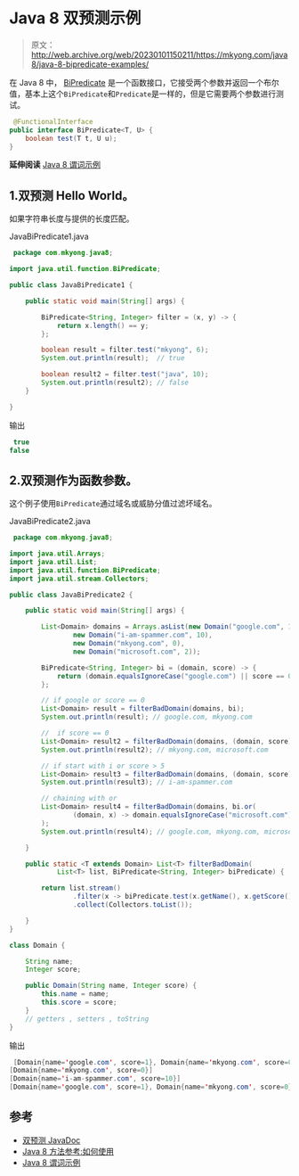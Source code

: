 # Java 8 双预测示例

> 原文：<http://web.archive.org/web/20230101150211/https://mkyong.com/java8/java-8-bipredicate-examples/>

在 Java 8 中， [BiPredicate](http://web.archive.org/web/20220801141237/https://docs.oracle.com/javase/8/docs/api/java/util/function/BiPredicate.html) 是一个函数接口，它接受两个参数并返回一个布尔值，基本上这个`BiPredicate`和`Predicate`是一样的，但是它需要两个参数进行测试。

```java
 @FunctionalInterface
public interface BiPredicate<T, U> {
    boolean test(T t, U u);
} 
```

**延伸阅读**
[Java 8 谓词示例](/web/20220801141237/https://mkyong.com/java8/java-8-predicate-examples/)

## 1.双预测 Hello World。

如果字符串长度与提供的长度匹配。

JavaBiPredicate1.java

```java
 package com.mkyong.java8;

import java.util.function.BiPredicate;

public class JavaBiPredicate1 {

    public static void main(String[] args) {

        BiPredicate<String, Integer> filter = (x, y) -> {
            return x.length() == y;
        };

        boolean result = filter.test("mkyong", 6);
        System.out.println(result);  // true

        boolean result2 = filter.test("java", 10);
        System.out.println(result2); // false
    }

} 
```

输出

```java
 true
false 
```

## 2.双预测作为函数参数。

这个例子使用`BiPredicate`通过域名或威胁分值过滤坏域名。

JavaBiPredicate2.java

```java
 package com.mkyong.java8;

import java.util.Arrays;
import java.util.List;
import java.util.function.BiPredicate;
import java.util.stream.Collectors;

public class JavaBiPredicate2 {

    public static void main(String[] args) {

        List<Domain> domains = Arrays.asList(new Domain("google.com", 1),
                new Domain("i-am-spammer.com", 10),
                new Domain("mkyong.com", 0),
                new Domain("microsoft.com", 2));

        BiPredicate<String, Integer> bi = (domain, score) -> {
            return (domain.equalsIgnoreCase("google.com") || score == 0);
        };

        // if google or score == 0
        List<Domain> result = filterBadDomain(domains, bi);
        System.out.println(result); // google.com, mkyong.com

        //  if score == 0
        List<Domain> result2 = filterBadDomain(domains, (domain, score) -> score == 0);
        System.out.println(result2); // mkyong.com, microsoft.com

        // if start with i or score > 5
        List<Domain> result3 = filterBadDomain(domains, (domain, score) -> domain.startsWith("i") && score > 5);
        System.out.println(result3); // i-am-spammer.com

        // chaining with or
        List<Domain> result4 = filterBadDomain(domains, bi.or(
                (domain, x) -> domain.equalsIgnoreCase("microsoft.com"))
        );
        System.out.println(result4); // google.com, mkyong.com, microsoft.com

    }

    public static <T extends Domain> List<T> filterBadDomain(
            List<T> list, BiPredicate<String, Integer> biPredicate) {

        return list.stream()
                .filter(x -> biPredicate.test(x.getName(), x.getScore()))
                .collect(Collectors.toList());

    }
}

class Domain {

    String name;
    Integer score;

    public Domain(String name, Integer score) {
        this.name = name;
        this.score = score;
    }
    // getters , setters , toString
} 
```

输出

```java
 [Domain{name='google.com', score=1}, Domain{name='mkyong.com', score=0}]
[Domain{name='mkyong.com', score=0}]
[Domain{name='i-am-spammer.com', score=10}]
[Domain{name='google.com', score=1}, Domain{name='mkyong.com', score=0}, Domain{name='microsoft.com', score=2}] 
```

## 参考

*   [双预测 JavaDoc](http://web.archive.org/web/20220801141237/https://docs.oracle.com/javase/8/docs/api/java/util/function/BiPredicate.html)
*   [Java 8 方法参考:如何使用](http://web.archive.org/web/20220801141237/https://www.codementor.io/@eh3rrera/using-java-8-method-reference-du10866vx)
*   [Java 8 谓词示例](/web/20220801141237/https://mkyong.com/java8/java-8-predicate-examples/)

<input type="hidden" id="mkyong-current-postId" value="15400">